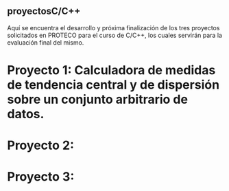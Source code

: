 ## proyectosC/C++

Aquí se encuentra el desarrollo y próxima finalización de los tres proyectos solicitados en PROTECO para el curso de C/C++, los cuales servirán para la evaluación final del mismo.

# Proyecto 1: Calculadora de medidas de tendencia central y de dispersión sobre un conjunto arbitrario de datos.

# Proyecto 2: 

# Proyecto 3:
